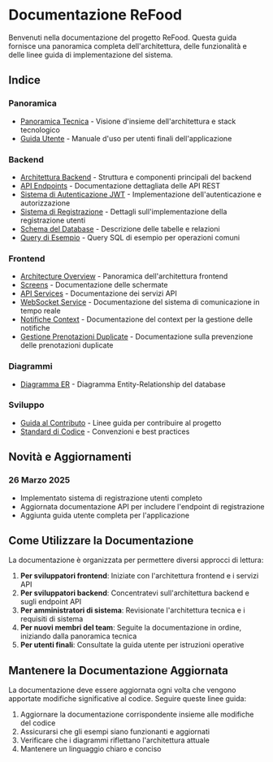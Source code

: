 # Documentazione ReFood

Benvenuti nella documentazione del progetto ReFood. Questa guida fornisce una panoramica completa dell'architettura, delle funzionalità e delle linee guida di implementazione del sistema.

## Indice

### Panoramica

- [Panoramica Tecnica](technical_overview.md) - Visione d'insieme dell'architettura e stack tecnologico
- [Guida Utente](user_guide.md) - Manuale d'uso per utenti finali dell'applicazione

### Backend

- [Architettura Backend](backend_architecture.md) - Struttura e componenti principali del backend
- [API Endpoints](api_endpoints.md) - Documentazione dettagliata delle API REST
- [Sistema di Autenticazione JWT](jwt_authentication.md) - Implementazione dell'autenticazione e autorizzazione
- [Sistema di Registrazione](auth_registration.md) - Dettagli sull'implementazione della registrazione utenti
- [Schema del Database](schema_description.md) - Descrizione delle tabelle e relazioni
- [Query di Esempio](queries_example.sql) - Query SQL di esempio per operazioni comuni

### Frontend

- [Architecture Overview](./frontend/architecture.md) - Panoramica dell'architettura frontend
- [Screens](./frontend/screens.md) - Documentazione delle schermate
- [API Services](./frontend/api-services.md) - Documentazione dei servizi API
- [WebSocket Service](./frontend/websocket-service.md) - Documentazione del sistema di comunicazione in tempo reale
- [Notifiche Context](./frontend/notifiche-context.md) - Documentazione del context per la gestione delle notifiche
- [Gestione Prenotazioni Duplicate](./frontend/duplicate-prenotazioni.md) - Documentazione sulla prevenzione delle prenotazioni duplicate

### Diagrammi

- [Diagramma ER](../er_diagram.mermaid) - Diagramma Entity-Relationship del database

### Sviluppo

- [Guida al Contributo](CONTRIBUTING.md) - Linee guida per contribuire al progetto
- [Standard di Codice](CODING_STANDARDS.md) - Convenzioni e best practices

## Novità e Aggiornamenti

### 26 Marzo 2025
- Implementato sistema di registrazione utenti completo
- Aggiornata documentazione API per includere l'endpoint di registrazione
- Aggiunta guida utente completa per l'applicazione

## Come Utilizzare la Documentazione

La documentazione è organizzata per permettere diversi approcci di lettura:

1. **Per sviluppatori frontend**: Iniziate con l'architettura frontend e i servizi API
2. **Per sviluppatori backend**: Concentratevi sull'architettura backend e sugli endpoint API
3. **Per amministratori di sistema**: Revisionate l'architettura tecnica e i requisiti di sistema
4. **Per nuovi membri del team**: Seguite la documentazione in ordine, iniziando dalla panoramica tecnica
5. **Per utenti finali**: Consultate la guida utente per istruzioni operative

## Mantenere la Documentazione Aggiornata

La documentazione deve essere aggiornata ogni volta che vengono apportate modifiche significative al codice. Seguire queste linee guida:

1. Aggiornare la documentazione corrispondente insieme alle modifiche del codice
2. Assicurarsi che gli esempi siano funzionanti e aggiornati
3. Verificare che i diagrammi riflettano l'architettura attuale
4. Mantenere un linguaggio chiaro e conciso 